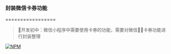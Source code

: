 ### 封装微信卡券功能
=================
> 开发初中：微信小程序中需要使用卡券的功能，需要对微信卡券功能进行封装整理


[![NPM](https://nodei.co/npm/wechat-cards.png?downloads=true&downloadRank=true&stars=true)](https://nodei.co/npm/wechat-cards/)


